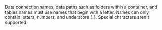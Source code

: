Data connection names, data paths such as folders within a container, and tables names must use names that begin with a letter. Names can only contain letters, numbers, and underscore (_). Special characters aren't supported.